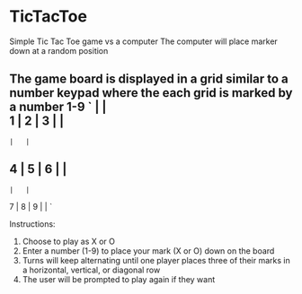 # TicTacToe
Simple Tic Tac Toe game vs a computer
The computer will place marker down at a random position

The game board is displayed in a grid similar to a number keypad where the each grid is marked by a number 1-9
`   |   |   
  1 | 2 | 3
    |   |   
 -----------
    |   |   
  4 | 5 | 6
    |   |   
 -----------
    |   |   
  7 | 8 | 9
    |   |   `

Instructions:
1. Choose to play as X or O
2. Enter a number (1-9) to place your mark (X or O) down on the board
3. Turns will keep alternating until one player places three of their marks in a horizontal, vertical, or diagonal row
4. The user will be prompted to play again if they want
